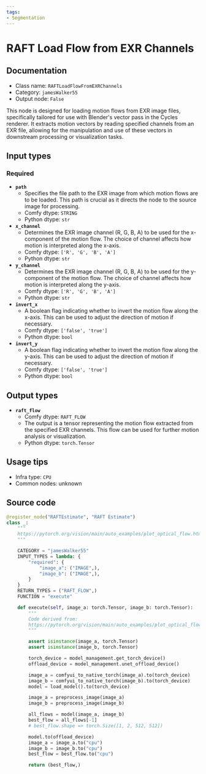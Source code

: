 ```yaml
---
tags:
- Segmentation
---
```


# RAFT Load Flow from EXR Channels
## Documentation
- Class name: `RAFTLoadFlowFromEXRChannels`
- Category: `jamesWalker55`
- Output node: `False`

This node is designed for loading motion flows from EXR image files, specifically tailored for use with Blender's vector pass in the Cycles renderer. It extracts motion vectors by reading specified channels from an EXR file, allowing for the manipulation and use of these vectors in downstream processing or visualization tasks.
## Input types
### Required
- **`path`**
    - Specifies the file path to the EXR image from which motion flows are to be loaded. This path is crucial as it directs the node to the source image for processing.
    - Comfy dtype: `STRING`
    - Python dtype: `str`
- **`x_channel`**
    - Determines the EXR image channel (R, G, B, A) to be used for the x-component of the motion flow. The choice of channel affects how motion is interpreted along the x-axis.
    - Comfy dtype: `['R', 'G', 'B', 'A']`
    - Python dtype: `str`
- **`y_channel`**
    - Determines the EXR image channel (R, G, B, A) to be used for the y-component of the motion flow. The choice of channel affects how motion is interpreted along the y-axis.
    - Comfy dtype: `['R', 'G', 'B', 'A']`
    - Python dtype: `str`
- **`invert_x`**
    - A boolean flag indicating whether to invert the motion flow along the x-axis. This can be used to adjust the direction of motion if necessary.
    - Comfy dtype: `['false', 'true']`
    - Python dtype: `bool`
- **`invert_y`**
    - A boolean flag indicating whether to invert the motion flow along the y-axis. This can be used to adjust the direction of motion if necessary.
    - Comfy dtype: `['false', 'true']`
    - Python dtype: `bool`
## Output types
- **`raft_flow`**
    - Comfy dtype: `RAFT_FLOW`
    - The output is a tensor representing the motion flow extracted from the specified EXR channels. This flow can be used for further motion analysis or visualization.
    - Python dtype: `torch.Tensor`
## Usage tips
- Infra type: `CPU`
- Common nodes: unknown


## Source code
```python
@register_node("RAFTEstimate", "RAFT Estimate")
class _:
    """
    https://pytorch.org/vision/main/auto_examples/plot_optical_flow.html
    """

    CATEGORY = "jamesWalker55"
    INPUT_TYPES = lambda: {
        "required": {
            "image_a": ("IMAGE",),
            "image_b": ("IMAGE",),
        }
    }
    RETURN_TYPES = ("RAFT_FLOW",)
    FUNCTION = "execute"

    def execute(self, image_a: torch.Tensor, image_b: torch.Tensor):
        """
        Code derived from:
        https://pytorch.org/vision/main/auto_examples/plot_optical_flow.html
        """

        assert isinstance(image_a, torch.Tensor)
        assert isinstance(image_b, torch.Tensor)

        torch_device = model_management.get_torch_device()
        offload_device = model_management.unet_offload_device()

        image_a = comfyui_to_native_torch(image_a).to(torch_device)
        image_b = comfyui_to_native_torch(image_b).to(torch_device)
        model = load_model().to(torch_device)

        image_a = preprocess_image(image_a)
        image_b = preprocess_image(image_b)

        all_flows = model(image_a, image_b)
        best_flow = all_flows[-1]
        # best_flow.shape => torch.Size([1, 2, 512, 512])

        model.to(offload_device)
        image_a = image_a.to("cpu")
        image_b = image_b.to("cpu")
        best_flow = best_flow.to("cpu")

        return (best_flow,)

```
